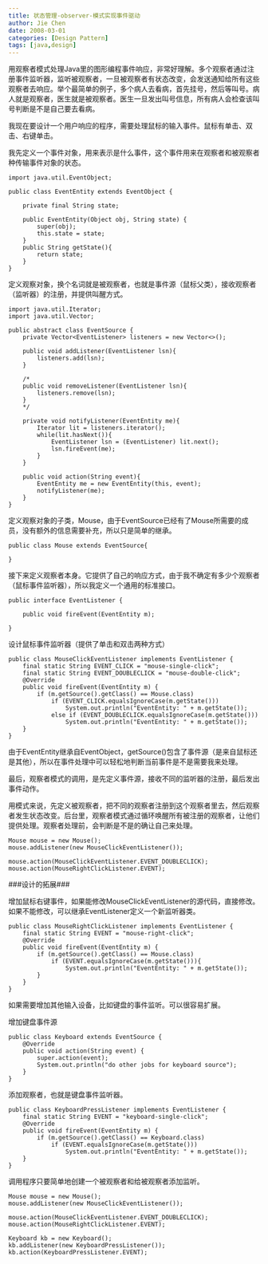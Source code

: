 ```yaml
---
title: 状态管理-observer-模式实现事件驱动
author: Jie Chen
date: 2008-03-01
categories: [Design Pattern]
tags: [java,design]
---
```


用观察者模式处理Java里的图形编程事件响应，非常好理解。多个观察者通过注册事件监听器，监听被观察者，一旦被观察者有状态改变，会发送通知给所有这些观察者去响应。举个最简单的例子，多个病人去看病，首先挂号，然后等叫号。病人就是观察者，医生就是被观察者。医生一旦发出叫号信息，所有病人会检查该叫号判断是不是自己要去看病。

我现在要设计一个用户响应的程序，需要处理鼠标的输入事件。鼠标有单击、双击、右键单击。

我先定义一个事件对象，用来表示是什么事件，这个事件用来在观察者和被观察者种传输事件对象的状态。

~~~
import java.util.EventObject;

public class EventEntity extends EventObject {

    private final String state;

    public EventEntity(Object obj, String state) {
        super(obj);
        this.state = state;
    }
    public String getState(){
        return state;
    }
}
~~~

定义观察对象，换个名词就是被观察者，也就是事件源（鼠标父类），接收观察者（监听器）的注册，并提供叫醒方式。

~~~
import java.util.Iterator;
import java.util.Vector;

public abstract class EventSource {
    private Vector<EventListener> listeners = new Vector<>();

    public void addListener(EventListener lsn){
        listeners.add(lsn);
    }

    /*
    public void removeListener(EventListener lsn){
        listeners.remove(lsn);
    }
    */

    private void notifyListener(EventEntity me){
        Iterator lit = listeners.iterator();
        while(lit.hasNext()){
            EventListener lsn = (EventListener) lit.next();
            lsn.fireEvent(me);
        }
    }

    public void action(String event){
        EventEntity me = new EventEntity(this, event);
        notifyListener(me);
    }
}
~~~

定义观察对象的子类，Mouse，由于EventSource已经有了Mouse所需要的成员，没有额外的信息需要补充，所以只是简单的继承。

~~~
public class Mouse extends EventSource{

}
~~~

接下来定义观察者本身。它提供了自己的响应方式，由于我不确定有多少个观察者（鼠标事件监听器），所以我定义一个通用的标准接口。

~~~
public interface EventListener {

    public void fireEvent(EventEntity m);

}
~~~


设计鼠标事件监听器（提供了单击和双击两种方式）

~~~
public class MouseClickEventListener implements EventListener {
    final static String EVENT_CLICK = "mouse-single-click";
    final static String EVENT_DOUBLECLICK = "mouse-double-click";
    @Override
    public void fireEvent(EventEntity m) {
        if (m.getSource().getClass() == Mouse.class)
            if (EVENT_CLICK.equalsIgnoreCase(m.getState()))
                System.out.println("EventEntity: " + m.getState());
            else if (EVENT_DOUBLECLICK.equalsIgnoreCase(m.getState()))
                System.out.println("EventEntity: " + m.getState());
    }
}
~~~

由于EventEntity继承自EventObject，getSource()包含了事件源（是来自鼠标还是其他），所以在事件处理中可以轻松地判断当前事件是不是需要我来处理。

最后，观察者模式的调用，是先定义事件源，接收不同的监听器的注册，最后发出事件动作。

用模式来说，先定义被观察者，把不同的观察者注册到这个观察者里去，然后观察者发生状态改变。后台里，观察者模式通过循环唤醒所有被注册的观察者，让他们提供处理。观察者处理前，会判断是不是的确让自己来处理。

~~~
Mouse mouse = new Mouse();
mouse.addListener(new MouseClickEventListener());

mouse.action(MouseClickEventListener.EVENT_DOUBLECLICK);
mouse.action(MouseRightClickListener.EVENT);
~~~

###设计的拓展###

增加鼠标右键事件，如果能修改MouseClickEventListener的源代码，直接修改。如果不能修改，可以继承EventListener定义一个新监听器类。

~~~
public class MouseRightClickListener implements EventListener {
    final static String EVENT = "mouse-right-click";
    @Override
    public void fireEvent(EventEntity m) {
        if (m.getSource().getClass() == Mouse.class)
            if (EVENT.equalsIgnoreCase(m.getState())){
                System.out.println("EventEntity: " + m.getState());
        }
    }
}
~~~

如果需要增加其他输入设备，比如键盘的事件监听。可以很容易扩展。

增加键盘事件源

~~~
public class Keyboard extends EventSource {
    @Override
    public void action(String event) {
        super.action(event);
        System.out.println("do other jobs for keyboard source");
    }
}
~~~

添加观察者，也就是键盘事件监听器。

~~~
public class KeyboardPressListener implements EventListener {
    final static String EVENT = "keyboard-single-click";
    @Override
    public void fireEvent(EventEntity m) {
        if (m.getSource().getClass() == Keyboard.class)
            if (EVENT.equalsIgnoreCase(m.getState()))
                System.out.println("EventEntity: " + m.getState());
    }
}
~~~

调用程序只要简单地创建一个被观察者和给被观察者添加监听。

~~~
Mouse mouse = new Mouse();
mouse.addListener(new MouseClickEventListener());

mouse.action(MouseClickEventListener.EVENT_DOUBLECLICK);
mouse.action(MouseRightClickListener.EVENT);

Keyboard kb = new Keyboard();
kb.addListener(new KeyboardPressListener());
kb.action(KeyboardPressListener.EVENT);
~~~
